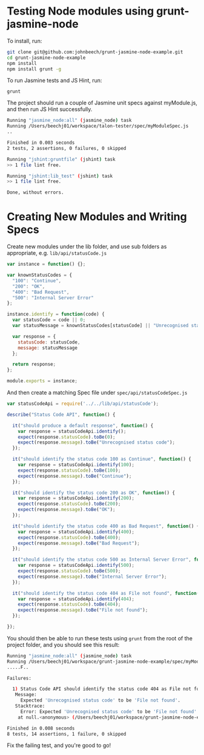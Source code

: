 Testing Node modules using grunt-jasmine-node
=============================================

To install, run:
```sh
git clone git@github.com:johnbeech/grunt-jasmine-node-example.git
cd grunt-jasmine-node-example
npm install
npm install grunt -g
```

To run Jasmine tests and JS Hint, run:
```
grunt
```

The project should run a couple of Jasmine unit specs against myModule.js, and then run JS Hint successfully.

```sh
Running "jasmine_node:all" (jasmine_node) task
Running /Users/beechj01/workspace/talon-tester/spec/myModuleSpec.js
..

Finished in 0.003 seconds
2 tests, 2 assertions, 0 failures, 0 skipped

Running "jshint:gruntfile" (jshint) task
>> 1 file lint free.

Running "jshint:lib_test" (jshint) task
>> 1 file lint free.

Done, without errors.
```

Creating New Modules and Writing Specs
======================================

Create new modules under the lib folder, and use sub folders as appropriate, e.g. `lib/api/statusCode.js`
```js
var instance = function() {};

var knownStatusCodes = {
  "100": "Continue",
  "200": "OK",
  "400": "Bad Request",
  "500": "Internal Server Error"
};

instance.identify = function(code) {
  var statusCode = code || 0;
  var statusMessage = knownStatusCodes[statusCode] || "Unrecognised status code";

  var response = {
    statusCode: statusCode,
    message: statusMessage
  };

  return response;
};

module.exports = instance;

```

And then create a matching Spec file under `spec/api/statusCodeSpec.js`
```js
var statusCodeApi = require('../../lib/api/statusCode');

describe("Status Code API", function() {

  it("should produce a default response", function() {
    var response = statusCodeApi.identify();
    expect(response.statusCode).toBe(0);
    expect(response.message).toBe("Unrecognised status code");
  });

  it("should identify the status code 100 as Continue", function() {
    var response = statusCodeApi.identify(100);
    expect(response.statusCode).toBe(100);
    expect(response.message).toBe("Continue");
  });

  it("should identify the status code 200 as OK", function() {
    var response = statusCodeApi.identify(200);
    expect(response.statusCode).toBe(200);
    expect(response.message).toBe("OK");
  });

  it("should identify the status code 400 as Bad Request", function() {
    var response = statusCodeApi.identify(400);
    expect(response.statusCode).toBe(400);
    expect(response.message).toBe("Bad Request");
  });

  it("should identify the status code 500 as Internal Server Error", function() {
    var response = statusCodeApi.identify(500);
    expect(response.statusCode).toBe(500);
    expect(response.message).toBe("Internal Server Error");
  });

  it("should identify the status code 404 as File not found", function() {
    var response = statusCodeApi.identify(404);
    expect(response.statusCode).toBe(404);
    expect(response.message).toBe("File not found");
  });

});

```

You should then be able to run these tests using `grunt` from the root of the project folder, and you should see this result:
```sh
Running "jasmine_node:all" (jasmine_node) task
Running /Users/beechj01/workspace/grunt-jasmine-node-example/spec/myModuleSpec.js
.....F..

Failures:

  1) Status Code API should identify the status code 404 as File not found
   Message:
     Expected 'Unrecognised status code' to be 'File not found'.
   Stacktrace:
     Error: Expected 'Unrecognised status code' to be 'File not found'.
    at null.<anonymous> (/Users/beechj01/workspace/grunt-jasmine-node-example/spec/api/statusCodeSpec.js:38:30)

Finished in 0.008 seconds
8 tests, 14 assertions, 1 failure, 0 skipped
```

Fix the failing test, and you're good to go!
